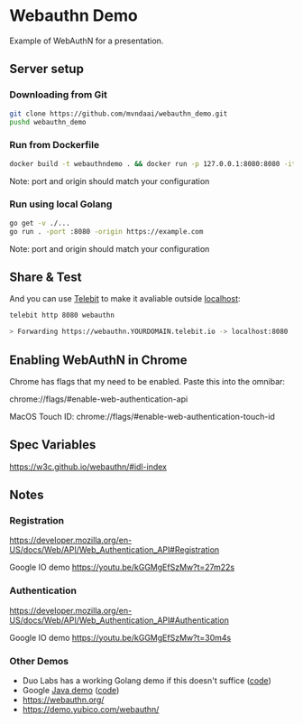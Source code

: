 # Webauthn Demo

Example of WebAuthN for a presentation.

## Server setup

### Downloading from Git

```bash
git clone https://github.com/mvndaai/webauthn_demo.git
pushd webauthn_demo
```

### Run from Dockerfile

```bash
docker build -t webauthndemo . && docker run -p 127.0.0.1:8080:8080 -it webauthndemo -port :8080 -origin https://example.com
```

Note: port and origin should match your configuration

### Run using local Golang

```bash
go get -v ./...
go run . -port :8080 -origin https://example.com
```
Note: port and origin should match your configuration

## Share & Test

And you can use [Telebit](https://telebit.cloud/) to make it avaliable outside [localhost](http://localhost:8080/):

```bash
telebit http 8080 webauthn

> Forwarding https://webauthn.YOURDOMAIN.telebit.io -> localhost:8080
```

## Enabling WebAuthN in Chrome

Chrome has flags that my need to be enabled. Paste this into the omnibar:

chrome://flags/#enable-web-authentication-api

MacOS Touch ID:
chrome://flags/#enable-web-authentication-touch-id

## Spec Variables

https://w3c.github.io/webauthn/#idl-index

## Notes

### Registration

https://developer.mozilla.org/en-US/docs/Web/API/Web_Authentication_API#Registration

Google IO demo https://youtu.be/kGGMgEfSzMw?t=27m22s

### Authentication

https://developer.mozilla.org/en-US/docs/Web/API/Web_Authentication_API#Authentication

Google IO demo https://youtu.be/kGGMgEfSzMw?t=30m4s

### Other Demos

* Duo Labs has a working Golang demo if this doesn't suffice ([code](https://github.com/duo-labs/webauthn))
* Google [Java demo](https://webauthndemo.appspot.com/) ([code](https://github.com/google/webauthndemo))
* https://webauthn.org/
* https://demo.yubico.com/webauthn/
